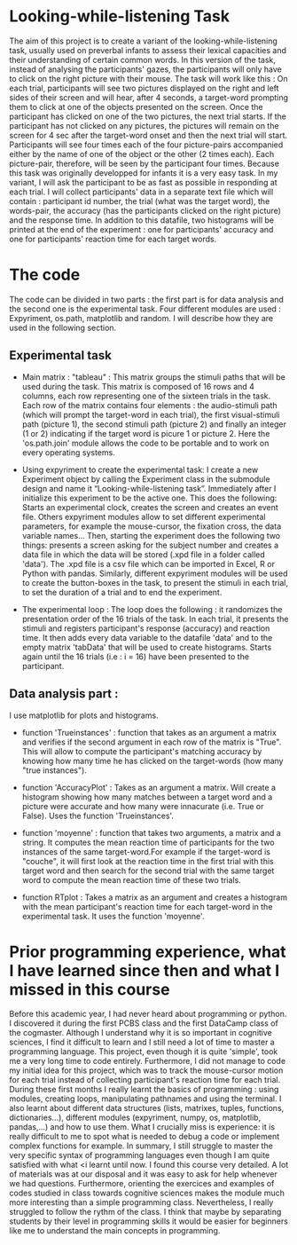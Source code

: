 # Looking-while-listening Task

The aim of this project is to create a variant of the looking-while-listening task, usually used on preverbal infants to assess their lexical capacities and their understanding of certain common words. In this version of the task, instead of analysing the participants' gazes, the participants will only have to click on the right picture with their mouse. 
The task will work like this : On each trial, participants will see two pictures displayed on the right and left sides of their screen and will hear, after 4 seconds, a target-word prompting them to click at one of the objects presented on the screen. Once the participant has clicked on one of the two pictures, the next trial starts. If the participant has not clicked on any pictures, the pictures will remain on the screen for 4 sec after the target-word onset and then the next trial will start. Participants will see four times each of the four picture-pairs accompanied either by the name of one of the object or the other (2 times each). Each picture-pair, therefore, will be seen by the participant four times. Because this task was originally developped for infants it is a very easy task. In my variant, I will ask the participant to be as fast as possible in responding at each trial. I will collect participants' data in a separate text file which will contain : participant id number, the trial (what was the target word), the words-pair, the accuracy (has the participants clicked on the right picture) and the response time. In addition to this datafile, two histograms will be printed at the end of the experiment : one for participants' accuracy and one for participants' reaction time for each target words. 

# The code

The code can be divided in two parts : the first part is for data analysis and the second one is the experimental task. Four different modules are used : Expyriment, os.path, matplotlib and random. I will describe how they are used in the following section. 

## Experimental task

- Main matrix : "tableau" : 
This matrix groups the stimuli paths that will be used during the task. This matrix is composed of 16 rows and 4 columns, each row representing one of the sixteen trials in the task. Each row of the matrix contains four elements : the audio-stimuli path (which will prompt the target-word in each trial), the first visual-stimuli path (picture 1), the second stimuli path (picture 2) and finally an integer (1 or 2) indicating if the target word is picure 1 or picture 2. Here the 'os.path.join' module allows the code to be portable and to work on every operating systems. 

- Using expyriment to create the experimental task:
I create a new Experiment object by calling the Experiment class in the submodule design and name it “Looking-while-listening task”. Immediately after I initialize this experiment to be the active one. This does the following:
Starts an experimental clock, creates the screen and creates an event file. Others expyriment modules allow to set different experimental parameters, for example the mouse-cursor, the fixation cross, the data variable names... Then, starting the experiment does the following two things: presents a screen asking for the subject number and creates a data file in which the data will be stored (.xpd file in a folder called 'data'). The .xpd file is a csv file which can be imported in Excel, R or Python with pandas. Similarly, different expyriment modules will be used to create the button-boxes in the task, to present the stimuli in each trial, to set the duration of a trial and to end the experiment.

- The experimental loop :
The loop does the following : it randomizes the presentation order of the 16 trials of the task. In each trial, it presents the stimuli and registers participant's response (accuracy) and reaction time. It then adds every data variable to the datafile 'data' and to the empty matrix 'tabData' that will be used to create histograms. Starts again until the 16 trials (i.e : i = 16) have been presented to the participant. 

## Data analysis part : 
I use matplotlib for plots and histograms. 

- function 'Trueinstances' :
function that takes as an argument a matrix and verifies if the second argument in each row of the matrix is "True". This will allow to compute the participant's matching accuracy by knowing how many time he has clicked on the target-words (how many "true instances"). 

- function 'AccuracyPlot' : 
Takes as an argument a matrix. Will create a histogram showing how many matches between a target word and a picture were accurate and how many were innacurate (i.e. True or False). Uses the function 'Trueinstances'.

- function 'moyenne' : 
function that takes two arguments, a matrix and a string. It computes the mean reaction time of participants for the two instances of the same target-word.For example if the target-word is "couche", it will first look at the reaction time in the first trial with this target word and then search for the second trial with the same target word to compute the mean reaction time of these two trials. 

- function RTplot : 
Takes a matrix as an argument and creates a histogram with the mean participant's reaction time for each target-word in the experimental task. It uses the function 'moyenne'.

# Prior programming experience, what I have learned since then and what I missed in this course

Before this academic year, I had never heard about programming or python. I discovered it during the first PCBS class and the first DataCamp class of the cogmaster. Although I understand why it is so important in cognitive sciences, I find it difficult to learn and I still need a lot of time to master a programming language. This project, even though it is quite 'simple', took me a very long time to code entirely. Furthermore, I did not manage to code my initial idea for this project, which was to track the mouse-cursor motion for each trial instead of collecting participant's reaction time for each trial.
During these first months I really learnt the basics of programming : using modules, creating loops, manipulating pathnames and using the terminal. I also learnt about different data structures (lists, matrixes, tuples, functions, dictionaries...), different modules (expyriment, numpy, os, matplotlib, pandas,...) and how to use them. What I crucially miss is experience: it is really difficult to me to spot what is needed to debug a code or implement complex functions for example. In summary, I still struggle to master the very specific syntax of programming languages even though I am quite satisfied with what <i learnt until now. 
I found this course very detailed. A lot of materials was at our disposal and it was easy to ask for help whenever we had questions. Furthermore, orienting the exercices and examples of codes studied in class towards cognitive sciences makes the module much more interesting than a simple programming class. Nevertheless, I really struggled to follow the rythm of the class. I think that maybe by separating students by their level in programming skills it would be easier for beginners like me to understand the main concepts in programming. 
